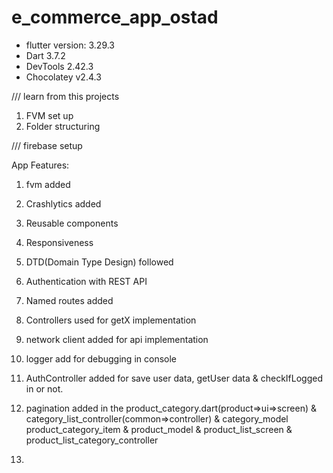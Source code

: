# e_commerce_app_ostad

* flutter version: 3.29.3
* Dart 3.7.2
* DevTools 2.42.3
* Chocolatey v2.4.3

/// learn from this projects

1. FVM set up
2. Folder structuring


/// firebase setup

App Features:
1. fvm added
2. Crashlytics added
3. Reusable components
4. Responsiveness 
5. DTD(Domain Type Design) followed
6. Authentication with REST API
7. Named routes added
8. Controllers used for getX implementation
9. network client added for api implementation
10. logger add for debugging in console
11. AuthController added for save user data, getUser data & checkIfLogged in or not. 
12. pagination added in the 
          product_category.dart(product=>ui=>screen) 
         & category_list_controller(common=>controller)
         & category_model
        product_category_item
        & product_model
        & product_list_screen
        & product_list_category_controller
        

            
13. 






